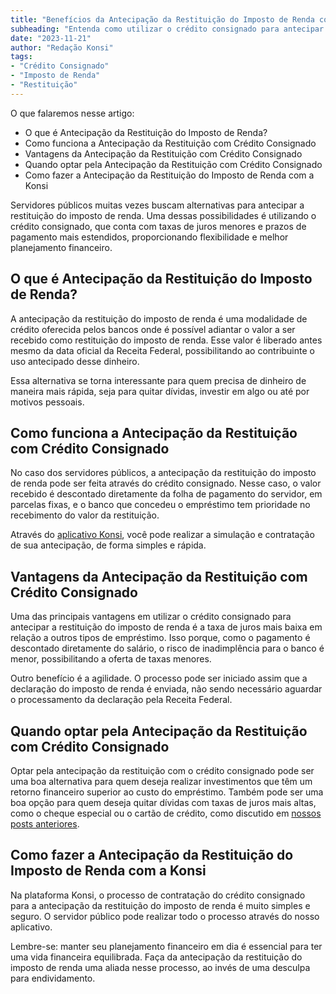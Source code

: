```yaml
---
title: "Benefícios da Antecipação da Restituição do Imposto de Renda com Crédito Consignado"
subheading: "Entenda como utilizar o crédito consignado para antecipar a restituição do seu imposto de renda e suas vantagens"
date: "2023-11-21"
author: "Redação Konsi"
tags:
- "Crédito Consignado"
- "Imposto de Renda"
- "Restituição"
---
```


O que falaremos nesse artigo:

- O que é Antecipação da Restituição do Imposto de Renda?
- Como funciona a Antecipação da Restituição com Crédito Consignado
- Vantagens da Antecipação da Restituição com Crédito Consignado
- Quando optar pela Antecipação da Restituição com Crédito Consignado
- Como fazer a Antecipação da Restituição do Imposto de Renda com a Konsi

Servidores públicos muitas vezes buscam alternativas para antecipar a restituição do imposto de renda. Uma dessas possibilidades é utilizando o crédito consignado, que conta com taxas de juros menores e prazos de pagamento mais estendidos, proporcionando flexibilidade e melhor planejamento financeiro.

## O que é Antecipação da Restituição do Imposto de Renda?

A antecipação da restituição do imposto de renda é uma modalidade de crédito oferecida pelos bancos onde é possível adiantar o valor a ser recebido como restituição do imposto de renda. Esse valor é liberado antes mesmo da data oficial da Receita Federal, possibilitando ao contribuinte o uso antecipado desse dinheiro.

Essa alternativa se torna interessante para quem precisa de dinheiro de maneira mais rápida, seja para quitar dívidas, investir em algo ou até por motivos pessoais.

## Como funciona a Antecipação da Restituição com Crédito Consignado

No caso dos servidores públicos, a antecipação da restituição do imposto de renda pode ser feita através do crédito consignado. Nesse caso, o valor recebido é descontado diretamente da folha de pagamento do servidor, em parcelas fixas, e o banco que concedeu o empréstimo tem prioridade no recebimento do valor da restituição.

Através do [aplicativo Konsi](https://play.google.com/store/apps/details?id=br.com.konsi), você pode realizar a simulação e contratação de sua antecipação, de forma simples e rápida.

## Vantagens da Antecipação da Restituição com Crédito Consignado

Uma das principais vantagens em utilizar o crédito consignado para antecipar a restituição do imposto de renda é a taxa de juros mais baixa em relação a outros tipos de empréstimo. Isso porque, como o pagamento é descontado diretamente do salário, o risco de inadimplência para o banco é menor, possibilitando a oferta de taxas menores.

Outro benefício é a agilidade. O processo pode ser iniciado assim que a declaração do imposto de renda é enviada, não sendo necessário aguardar o processamento da declaração pela Receita Federal.

## Quando optar pela Antecipação da Restituição com Crédito Consignado

Optar pela antecipação da restituição com o crédito consignado pode ser uma boa alternativa para quem deseja realizar investimentos que têm um retorno financeiro superior ao custo do empréstimo. Também pode ser uma boa opção para quem deseja quitar dívidas com taxas de juros mais altas, como o cheque especial ou o cartão de crédito, como discutido em [nossos posts anteriores](https://konsi.com.br/5-motivos-para-escolher-o-credito-consignado-publico).

## Como fazer a Antecipação da Restituição do Imposto de Renda com a Konsi

Na plataforma Konsi, o processo de contratação do crédito consignado para a antecipação da restituição do imposto de renda é muito simples e seguro. O servidor público pode realizar todo o processo através do nosso aplicativo.

Lembre-se: manter seu planejamento financeiro em dia é essencial para ter uma vida financeira equilibrada. Faça da antecipação da restituição do imposto de renda uma aliada nesse processo, ao invés de uma desculpa para endividamento.